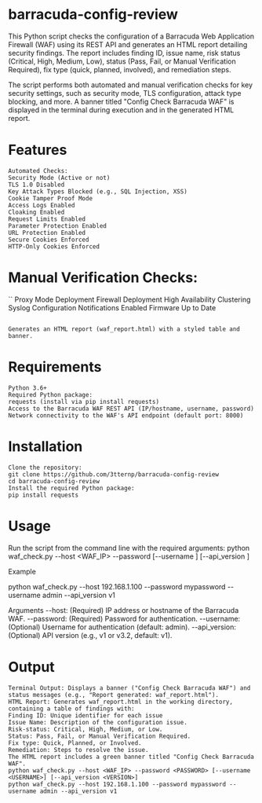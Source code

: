 # barracuda-config-review

This Python script checks the configuration of a Barracuda Web Application Firewall (WAF) using its REST API and generates an HTML report detailing security findings. The report includes finding ID, issue name, risk status (Critical, High, Medium, Low), status (Pass, Fail, or Manual Verification Required), fix type (quick, planned, involved), and remediation steps.

The script performs both automated and manual verification checks for key security settings, such as security mode, TLS configuration, attack type blocking, and more. A banner titled "Config Check Barracuda WAF" is displayed in the terminal during execution and in the generated HTML report.

# Features


```
Automated Checks:
Security Mode (Active or not)
TLS 1.0 Disabled
Key Attack Types Blocked (e.g., SQL Injection, XSS)
Cookie Tamper Proof Mode
Access Logs Enabled
Cloaking Enabled
Request Limits Enabled
Parameter Protection Enabled
URL Protection Enabled
Secure Cookies Enforced
HTTP-Only Cookies Enforced
```

# Manual Verification Checks:
``
Proxy Mode Deployment
Firewall Deployment
High Availability Clustering
Syslog Configuration
Notifications Enabled
Firmware Up to Date

```

Generates an HTML report (waf_report.html) with a styled table and banner.
```
# Requirements
```
Python 3.6+
Required Python package:
requests (install via pip install requests)
Access to the Barracuda WAF REST API (IP/hostname, username, password)
Network connectivity to the WAF's API endpoint (default port: 8000)
```
# Installation
```
Clone the repository:
git clone https://github.com/3tternp/barracuda-config-review
cd barracuda-config-review
Install the required Python package:
pip install requests
```
# Usage
Run the script from the command line with the required arguments:
python waf_check.py --host <WAF_IP> --password <PASSWORD> [--username <USERNAME>] [--api_version <VERSION>]

Example

python waf_check.py --host 192.168.1.100 --password mypassword --username admin --api_version v1

Arguments
--host: (Required) IP address or hostname of the Barracuda WAF.
--password: (Required) Password for authentication.
--username: (Optional) Username for authentication (default: admin).
--api_version: (Optional) API version (e.g., v1 or v3.2, default: v1).

# Output
```
Terminal Output: Displays a banner ("Config Check Barracuda WAF") and status messages (e.g., "Report generated: waf_report.html").
HTML Report: Generates waf_report.html in the working directory, containing a table of findings with:
Finding ID: Unique identifier for each issue
Issue Name: Description of the configuration issue.
Risk-status: Critical, High, Medium, or Low.
Status: Pass, Fail, or Manual Verification Required.
Fix type: Quick, Planned, or Involved.
Remediation: Steps to resolve the issue.
The HTML report includes a green banner titled "Config Check Barracuda WAF".
python waf_check.py --host <WAF_IP> --password <PASSWORD> [--username <USERNAME>] [--api_version <VERSION>]
python waf_check.py --host 192.168.1.100 --password mypassword --username admin --api_version v1
```
